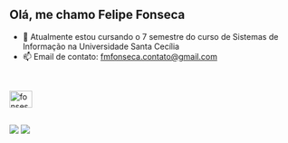 ## Olá, me chamo Felipe Fonseca

- 🔭 Atualmente estou cursando o 7 semestre do curso de Sistemas de Informação  na Universidade Santa Cecília
- 📫 Email de contato: fmfonseca.contato@gmail.com

##

<div style="display: inline_block"><br>
  <img align="center" alt="fonses-Csharp" height="30" width="40" src="https://skillicons.dev/icons?i=cs,nodejs,js,html,css,git,mysql">
</div>

##

<div> 
  <a href = "mailto:fmfonseca.contato@gmail.com"><img src="https://img.shields.io/badge/-Gmail-%23333?style=for-the-badge&logo=gmail&logoColor=white" target="_blank"></a>
  <a href="https://www.linkedin.com/in/fonsecafm/" target="_blank"><img src="https://img.shields.io/badge/-LinkedIn-%230077B5?style=for-the-badge&logo=linkedin&logoColor=white" target="_blank"></a> 
</div>
